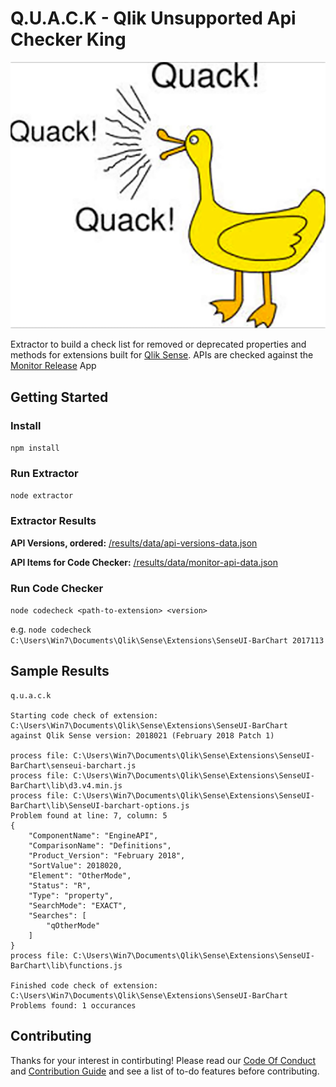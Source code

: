 # Q.U.A.C.K - Qlik Unsupported Api Checker King

![quack](quack.png)

Extractor to build a check list for removed or deprecated properties and methods for extensions built for [Qlik Sense](https://www.qlik.com/us/products/qlik-sense). APIs are checked against the [Monitor Release](https://branch.qlik.com/sense/app/557d299b-e557-45e3-9286-6b47bc189dd6) App

## Getting Started

### Install

```npm install```

### Run Extractor

```node extractor```

### Extractor Results

**API Versions, ordered:** [/results/data/api-versions-data.json](/results/data/api-versions-data.json)

**API Items for Code Checker:** [/results/data/monitor-api-data.json](/results/data/monitor-api-data.json)

### Run Code Checker

```node codecheck <path-to-extension> <version>```

e.g. ```node codecheck C:\Users\Win7\Documents\Qlik\Sense\Extensions\SenseUI-BarChart 2017113```

## Sample Results

```
q.u.a.c.k

Starting code check of extension: C:\Users\Win7\Documents\Qlik\Sense\Extensions\SenseUI-BarChart
against Qlik Sense version: 2018021 (February 2018 Patch 1)

process file: C:\Users\Win7\Documents\Qlik\Sense\Extensions\SenseUI-BarChart\senseui-barchart.js
process file: C:\Users\Win7\Documents\Qlik\Sense\Extensions\SenseUI-BarChart\lib\d3.v4.min.js
process file: C:\Users\Win7\Documents\Qlik\Sense\Extensions\SenseUI-BarChart\lib\SenseUI-barchart-options.js
Problem found at line: 7, column: 5
{
    "ComponentName": "EngineAPI",
    "ComparisonName": "Definitions",
    "Product_Version": "February 2018",
    "SortValue": 2018020,
    "Element": "OtherMode",
    "Status": "R",
    "Type": "property",
    "SearchMode": "EXACT",
    "Searches": [
        "qOtherMode"
    ]
}
process file: C:\Users\Win7\Documents\Qlik\Sense\Extensions\SenseUI-BarChart\lib\functions.js

Finished code check of extension: C:\Users\Win7\Documents\Qlik\Sense\Extensions\SenseUI-BarChart
Problems found: 1 occurances
```

## Contributing
Thanks for your interest in contirbuting! Please read our [Code Of Conduct](./CODE_OF_CONDUCT.md) and [Contribution Guide](./CONTRIBUTION.md) and see a list of to-do features before contributing.

